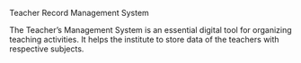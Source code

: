 Teacher Record Management System

The Teacher’s Management System is an essential digital tool for organizing teaching activities. It helps the institute to store data of the teachers with respective subjects.

